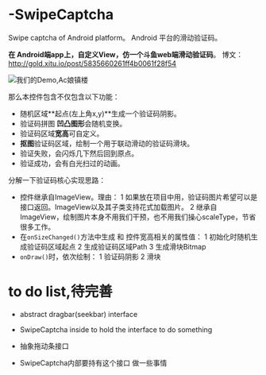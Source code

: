 # -SwipeCaptcha
Swipe captcha of Android platform。
Android 平台的滑动验证码。

**在 Android端app上，自定义View，仿一个斗鱼web端滑动验证码**。
博文：http://gold.xitu.io/post/5835660261ff4b0061f28f54

![我们的Demo,Ac娘镇楼](http://ac-mhke0kuv.clouddn.com/7fcb58653e358b9ec003.gif)
  

那么本控件包含不仅包含以下功能：
* 随机区域**起点(左上角x,y)**生成一个验证码阴影。
* 验证码拼图 **凹凸图形**会随机变换。
* 验证码区域**宽高**可自定义。
* **抠图**验证码区域，绘制一个用于联动滑动的验证码滑块。
* 验证失败，会闪烁几下然后回到原点。
* 验证成功，会有白光扫过的动画。

分解一下验证码核心实现思路：
*  控件继承自ImageView。理由：
1 如果放在项目中用，验证码图片希望可以是接口返回。ImageView以及其子类支持花式加载图片。
2 继承自ImageView，绘制图片本身不用我们干预，也不用我们操心scaleType，节省很多工作。
* 在`onSizeChanged()`方法中生成 和 控件宽高相关的属性值：
1 初始化时随机生成验证码区域起点
2 生成验证码区域Path
3 生成滑块Bitmap
* `onDraw()`时，依次绘制：
1 验证码阴影
2 滑块

# to do list,待完善
* abstract dragbar(seekbar) interface
* SwipeCaptcha inside to hold the interface to do something

* 抽象拖动条接口
* SwipeCaptcha内部要持有这个接口 做一些事情
